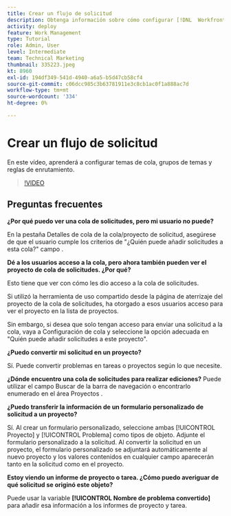 ```yaml
---
title: Crear un flujo de solicitud
description: Obtenga información sobre cómo configurar [!DNL  Workfront] temas de cola, grupos de temas y reglas de enrutamiento para ayudar a administrar la admisión de solicitudes y trabajos.
activity: deploy
feature: Work Management
type: Tutorial
role: Admin, User
level: Intermediate
team: Technical Marketing
thumbnail: 335223.jpeg
kt: 8960
exl-id: 194df349-541d-4940-a6a5-b5d47cb58cf4
source-git-commit: c06dcc985c3b63781911e3c8cb1ac0f1a888ac7d
workflow-type: tm+mt
source-wordcount: '334'
ht-degree: 0%

---
```


# Crear un flujo de solicitud

En este vídeo, aprenderá a configurar temas de cola, grupos de temas y reglas de enrutamiento.

>[!VIDEO](https://video.tv.adobe.com/v/335223/?quality=12)

## Preguntas frecuentes

**¿Por qué puedo ver una cola de solicitudes, pero mi usuario no puede?**

En la pestaña Detalles de cola de la cola/proyecto de solicitud, asegúrese de que el usuario cumple los criterios de &quot;¿Quién puede añadir solicitudes a esta cola?&quot; campo .

**Dé a los usuarios acceso a la cola, pero ahora también pueden ver el proyecto de cola de solicitudes. ¿Por qué?**

Esto tiene que ver con cómo les dio acceso a la cola de solicitudes.

Si utilizó la herramienta de uso compartido desde la página de aterrizaje del proyecto de la cola de solicitudes, ha otorgado a esos usuarios acceso para ver el proyecto en la lista de proyectos.

Sin embargo, si desea que solo tengan acceso para enviar una solicitud a la cola, vaya a Configuración de cola y seleccione la opción adecuada en &quot;Quién puede añadir solicitudes a este proyecto&quot;.

**¿Puedo convertir mi solicitud en un proyecto?**

Sí. Puede convertir problemas en tareas o proyectos según lo que necesite.

**¿Dónde encuentro una cola de solicitudes para realizar ediciones?**
Puede utilizar el campo Buscar de la barra de navegación o encontrarlo enumerado en el área Proyectos .

**¿Puedo transferir la información de un formulario personalizado de solicitud a un proyecto?**

Sí. Al crear un formulario personalizado, seleccione ambas [!UICONTROL Proyecto] y [!UICONTROL Problema] como tipos de objeto. Adjunte el formulario personalizado a la solicitud. Al convertir la solicitud en un proyecto, el formulario personalizado se adjuntará automáticamente al nuevo proyecto y los valores contenidos en cualquier campo aparecerán tanto en la solicitud como en el proyecto.

**Estoy viendo un informe de proyecto o tarea. ¿Cómo puedo averiguar de qué solicitud se originó este objeto?**

Puede usar la variable **[!UICONTROL Nombre de problema convertido]** para añadir esa información a los informes de proyecto y tarea.


